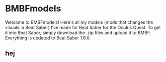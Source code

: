 # BMBFmodels
Welcome to BMBFmodels! Here's all my models (mods that changes the visuals in Beat Saber) I've made for Beat Saber for the Oculus Quest.
To get it into Beat Saber, simply download the .zip files and upload it to BMBF. Everything is updated to Beat Saber 1.6.0.

## hej
